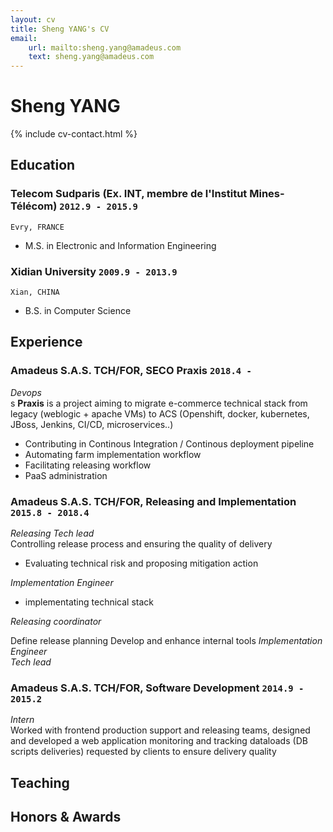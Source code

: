 ```yaml
---
layout: cv
title: Sheng YANG's CV
email: 
    url: mailto:sheng.yang@amadeus.com
    text: sheng.yang@amadeus.com
---
```

# Sheng __YANG__

<!--
include contact information from the front matter
Supported arguments:
    - homepage: url, text
    - phone
    - email
-->
{% include cv-contact.html %}

## Education

### __Telecom Sudparis (Ex. INT, membre de l'Institut Mines-Télécom)__ `2012.9 - 2015.9`
```
Evry, FRANCE
```	
- M.S. in Electronic and Information Engineering

### __Xidian University__ `2009.9 - 2013.9`
```
Xian, CHINA
```
- B.S. in Computer Science

## Experience

### __Amadeus S.A.S. TCH/FOR, SECO Praxis__  `2018.4 - `
_Devops_<br>s
__Praxis__ is a project aiming to migrate e-commerce technical stack from legacy (weblogic + apache VMs) to ACS (Openshift, docker, kubernetes, JBoss, Jenkins, CI/CD, microservices..) 
- Contributing in Continous Integration / Continous deployment pipeline
- Automating farm implementation workflow
- Facilitating releasing workflow
- PaaS administration

### __Amadeus S.A.S. TCH/FOR, Releasing and Implementation__ `2015.8 - 2018.4`
_Releasing Tech lead_<br>
Controlling release process and ensuring the quality of delivery
- Evaluating technical risk and proposing mitigation action

_Implementation Engineer_<br>
- implementating technical stack 

_Releasing coordinator_<br>

Define release planning
Develop and enhance internal tools 
_Implementation Engineer_<br>
_Tech lead_<br>


### __Amadeus S.A.S. TCH/FOR, Software Development__ `2014.9 - 2015.2`
_Intern_<br>
Worked with frontend production support and releasing teams, designed and developed a web application monitoring and tracking dataloads (DB scripts deliveries) requested by clients to ensure delivery quality 



## Teaching


## Honors & Awards


<!-- ### Footer

Last updated: May 2013 -->
